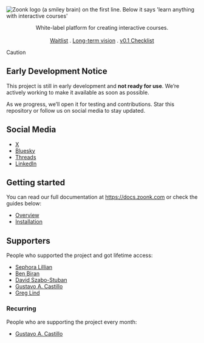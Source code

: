 <picture>
  <source media="(prefers-color-scheme: dark)" srcset="https://github.com/user-attachments/assets/345ed7d9-40a8-4ebb-adf1-8f22cafa492d">
  <source media="(prefers-color-scheme: light)" srcset="https://github.com/user-attachments/assets/8d018809-14b9-435b-9409-d515c599335d">
  <img alt="Zoonk logo (a smiley brain) on the first line. Below it says 'learn anything with interactive courses'" src="https://github.com/user-attachments/assets/8d018809-14b9-435b-9409-d515c599335d">
</picture>

<p align="center">
  White-label platform for creating interactive courses.
  <br />
  <br />
  <a href="https://forms.gle/jHeTqPUkw1vA7wLh8">Waitlist</a>
  .
  <a href="https://github.com/orgs/zoonk/discussions/176">Long-term vision</a>
  .
  <a href="https://github.com/zoonk/zoonk/issues/52">v0.1 Checklist</a>
</p>

> [!CAUTION]
>
> ## Early Development Notice
>
> This project is still in early development and **not ready for use**. We’re actively working to make it available as soon as possible.
>
> As we progress, we’ll open it for testing and contributions. Star this repository or follow us on social media to stay updated.

## Social Media

- [X](https://x.com/zoonkcom)
- [Bluesky](https://bsky.app/profile/zoonk.bsky.social)
- [Threads](https://www.threads.net/@zoonkcom)
- [LinkedIn](https://www.linkedin.com/company/zoonk)

## Getting started

You can read our full documentation at https://docs.zoonk.com or check the guides below:

- [Overview](./guides/introduction/overview.md)
- [Installation](./guides/introduction/installation.md)

## Supporters

People who supported the project and got lifetime access:

- [Sephora Lillian](https://github.com/sephoralillian)
- [Ben Biran](https://github.com/benbiran)
- [David Szabo-Stuban](https://github.com/ssdavidai)
- [Gustavo A. Castillo](https://github.com/guscastilloa)
- [Greg Lind](https://github.com/glind)

### Recurring

People who are supporting the project every month:

- [Gustavo A. Castillo](https://github.com/guscastilloa)
